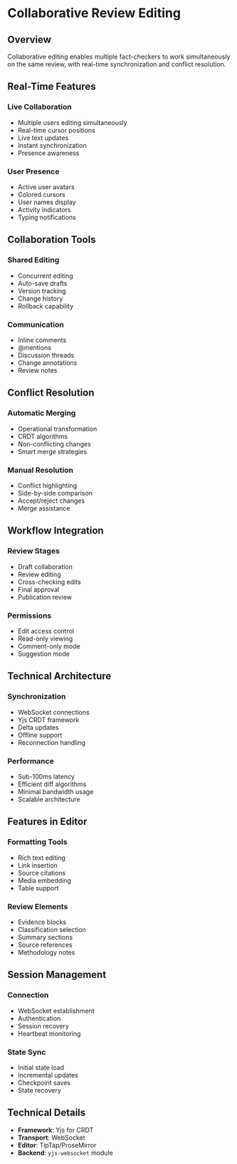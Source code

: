 # Collaborative Review Editing

## Overview
Collaborative editing enables multiple fact-checkers to work simultaneously on the same review, with real-time synchronization and conflict resolution.

## Real-Time Features

### Live Collaboration
- Multiple users editing simultaneously
- Real-time cursor positions
- Live text updates
- Instant synchronization
- Presence awareness

### User Presence
- Active user avatars
- Colored cursors
- User names display
- Activity indicators
- Typing notifications

## Collaboration Tools

### Shared Editing
- Concurrent editing
- Auto-save drafts
- Version tracking
- Change history
- Rollback capability

### Communication
- Inline comments
- @mentions
- Discussion threads
- Change annotations
- Review notes

## Conflict Resolution

### Automatic Merging
- Operational transformation
- CRDT algorithms
- Non-conflicting changes
- Smart merge strategies

### Manual Resolution
- Conflict highlighting
- Side-by-side comparison
- Accept/reject changes
- Merge assistance

## Workflow Integration

### Review Stages
- Draft collaboration
- Review editing
- Cross-checking edits
- Final approval
- Publication review

### Permissions
- Edit access control
- Read-only viewing
- Comment-only mode
- Suggestion mode

## Technical Architecture

### Synchronization
- WebSocket connections
- Yjs CRDT framework
- Delta updates
- Offline support
- Reconnection handling

### Performance
- Sub-100ms latency
- Efficient diff algorithms
- Minimal bandwidth usage
- Scalable architecture

## Features in Editor

### Formatting Tools
- Rich text editing
- Link insertion
- Source citations
- Media embedding
- Table support

### Review Elements
- Evidence blocks
- Classification selection
- Summary sections
- Source references
- Methodology notes

## Session Management

### Connection
- WebSocket establishment
- Authentication
- Session recovery
- Heartbeat monitoring

### State Sync
- Initial state load
- Incremental updates
- Checkpoint saves
- State recovery

## Technical Details
- **Framework**: Yjs for CRDT
- **Transport**: WebSocket
- **Editor**: TipTap/ProseMirror
- **Backend**: `yjs-websocket` module
